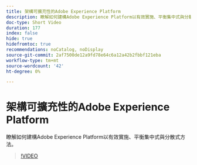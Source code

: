 ```yaml
---
title: 架構可擴充性的Adobe Experience Platform
description: 瞭解如何建構Adobe Experience Platform以有效實施、平衡集中式與分散式方法。
doc-type: Short Video
duration: 177
index: false
hide: true
hidefromtoc: true
recommendations: noCatalog, noDisplay
source-git-commit: 2af7500de12a9fd78e64c6a12a42b2fbbf121eba
workflow-type: tm+mt
source-wordcount: '42'
ht-degree: 0%

---
```



# 架構可擴充性的Adobe Experience Platform

瞭解如何建構Adobe Experience Platform以有效實施、平衡集中式與分散式方法。

<!-- 62_S601_3442532_176_architecting-adobe-experience-platform-for-scalability -->
>[!VIDEO](https://video.tv.adobe.com/v/3458321/?learn=on&enablevpops=true)
